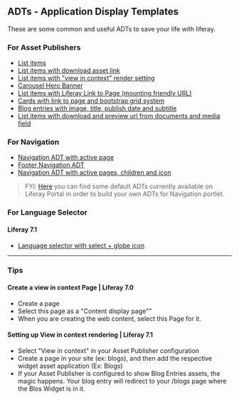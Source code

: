 ## ADTs - Application Display Templates

These are some common and useful ADTs to save your life with liferay.

### For Asset Publishers

* [List items](examples/asset-publisher-list.ftl)
* [List items with download asset link](examples/asset-publisher-list-with-download.ftl)
* [List items with "view in context" render setting](examples/asset-publisher-list-view-in-context.ftl)
* [Carousel Hero Banner](examples/asset-publisher-home-carousel.ftl)
* [List items with Liferay Link to Page (mounting friendly URL)](examples/asset-publisher-list-with-liferay-link-to-page.ftl)
* [Cards with link to page and bootstrap grid system](examples/asset-publisher-service-cards.ftl)
* [Blog entries with image, title, publish date and subtitle](examples/asset-publisher-with-blog-entries.ftl)
* [List items with download and preview url from documents and media field](examples/asset-publisher-list-with-url-from-documents-and-media-field.ftl)

### For Navigation

* [Navigation ADT with active page](examples/site-navigation.ftl)
* [Footer Navigation ADT](examnples/footer-site-navigation.ftl)
* [Navigation ADT with active pages, children and icon](examples/navigation-with-children-and-icon.ftl)

> FYI: [Here](https://github.com/liferay/liferay-portal/tree/master/modules/apps/site-navigation/site-navigation-menu-web/src/main/resources/com/liferay/site/navigation/menu/web/portlet/template/dependencies) you can find some default ADTs currently available on Liferay Portal in order to build your own ADTs for Navigation portlet.

### For Language Selector

#### Liferay 7.1
* [Language selector with select + globe icon](examples/language-selector-select-with-icon.ftl)

--- 

### Tips

#### Create a view in context Page | Liferay 7.0

* Create a page
* Select this page as a "Content display page""
* When you are creating the web content, select this Page for it.

#### Setting up View in context rendering | Liferay 7.1

* Select "View in context" in your Asset Publisher configuration
* Create a page in your site (ex: blogs), and then add the respective widget asset application (Ex: Blogs)
* If your Asset Publisher is configured to show Blog Entries assets, the magic happens. Your blog entry will redirect to your /blogs page where the Blos Widget is in it.

